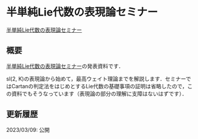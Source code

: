 # 半単純Lie代数の表現論セミナー

[半単純Lie代数の表現論セミナー](files/lie-algebra-seminar_20230309.pdf)

## 概要

[半単純Lie代数の表現論セミナー](../seminar/lie-algebra.md)の発表資料です．

sl(2, K)の表現論から始めて，最高ウェイト理論までを解説します．セミナーではCartanの判定法をはじめとするLie代数の基礎事項の証明は省略したので，この資料でもそうなっています（表現論の部分の理解に支障はないはずです）．

## 更新履歴

2023/03/09: 公開
